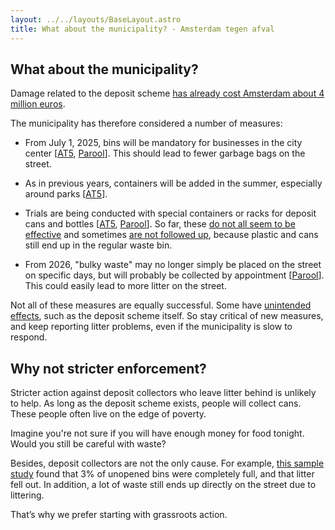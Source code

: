 ```yaml
---
layout: ../../layouts/BaseLayout.astro
title: What about the municipality? - Amsterdam tegen afval
---
```


## What about the municipality?

Damage related to the deposit scheme 
[has already cost Amsterdam about 4 million euros](https://www.at5.nl/nieuws/232025/schade-statiegeldzoekers-10-miljoen).

The municipality has therefore considered a number of measures:

- From July 1, 2025, bins will be mandatory for businesses in the city center
  \[[AT5](https://www.at5.nl/artikelen/232360/bedrijven-mogen-afval-niet-meer-in-plastic-zakken-op-straat-zetten),
    [Parool](https://www.parool.nl/amsterdam/nieuwe-maatregel-in-strijd-tegen-afval-ondernemers-moeten-vuilnis-in-kliko-s-dumpen~bcc57962/?referrer=https%3A%2F%2Fwww.google.com%2F)\]. This should lead to fewer garbage bags on the street.

- As in previous years, containers will be added in the summer, especially around parks \[[AT5](https://www.at5.nl/nieuws/233210/met-coaches-en-pizzagleuven-hoopt-gemeente-afvaloverlast-in-zomer-tegen-te-gaan)\].

- Trials are being conducted with special containers or racks for deposit cans and bottles
  \[[AT5](https://www.instagram.com/reel/C8me4MLI9Fo/),
  [Parool](https://www.parool.nl/amsterdam/speciale-inzamelbakken-voor-blikjes-in-het-vondelpark-maar-weet-de-borrelaar-ze-te-vinden~bba15258/)\]. So far, these [do not all seem to be effective](https://www.nhnieuws.nl/nieuws/337571/amsterdammers-gaan-zelf-de-strijd-aan-tegen-door-statiegeld-zoekers-veroorzaakte-troep) and sometimes [are not followed up](https://www.parool.nl/amsterdam/zwerfafval-blijft-groot-probleem-in-amsterdam-met-name-in-binnenstad-en-zuidoost~bbf9af6f/), because plastic and cans still end up in the regular waste bin.

- From 2026, "bulky waste" may no longer simply be placed on the street on specific days, but will probably be collected by appointment
  \[[Parool](https://www.parool.nl/amsterdam/historische-verandering-in-amsterdam-grofvuil-mag-vanaf-2026-niet-meer-zomaar-op-straat~ba43f970/)\]. This could easily lead to more litter on the street.

Not all of these measures are equally successful. Some have [unintended effects](https://www.parool.nl/amsterdam/gemeente-roept-op-afval-begin-volgende-week-binnen-te-houden-vanwege-staking-bij-afvalverwerking~bcd73bdf/), such as the deposit scheme itself. So stay critical of new measures, and keep reporting litter problems, even if the municipality is slow to respond.


## Why not stricter enforcement?

Stricter action against deposit collectors who leave litter behind is unlikely to help. As long as the deposit scheme exists, people will collect cans. These people often live on the edge of poverty.

Imagine you're not sure if you will have enough money for food tonight. Would you still be careful with waste?

Besides, deposit collectors are not the only cause. For example, 
[this sample study](https://www.uu.nl/sites/default/files/Rapport%20Nationale%20Prullenbakteldag%202024.pdf) found that 3% of unopened bins were completely full, and that litter fell out. In addition, a lot of waste still ends up directly on the street due to littering.

That’s why we prefer starting with grassroots action.